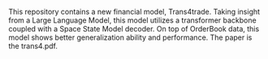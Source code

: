 This repository contains a new financial model, Trans4trade. 
Taking insight from a Large Language Model, this model utilizes a transformer backbone coupled with a Space State Model decoder. 
On top of OrderBook data, this model shows better generalization ability and performance. 
The paper is the trans4.pdf. 
